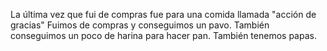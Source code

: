 La última vez que fui de compras fue para una comida llamada "acción de gracias"
Fuimos de compras y conseguimos un pavo. También conseguimos un poco de harina para hacer pan. También tenemos papas.

